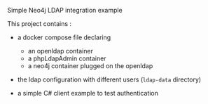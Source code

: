 Simple Neo4j LDAP integration example

This project contains :

- a docker compose file declaring
  - an openldap container
  - a phpLdapAdmin container
  - a neo4j container plugged on the openldap

- the ldap configuration with different users (`ldap-data` directory)

- a simple C# client example to test authentication 
